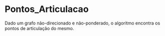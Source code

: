 # Pontos_Articulacao
Dado um grafo não-direcionado e não-ponderado, o algoritmo encontra os pontos de articulação do mesmo.
